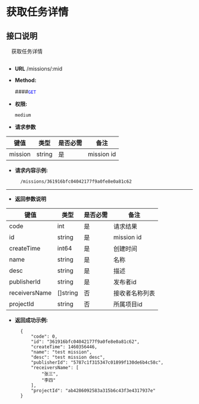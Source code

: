 # 获取任务详情

## 接口说明

　获取任务详情

## 


* **URL**
        /missions/:mid

* **Method:**
  
  ####<font color=blue>`GET`</font>

* **权限:**

  `medium`

*  **请求参数**

**键值** | **类型** | **是否必需** | **备注**
---------|----------|--------------|---------
mission|string|是|mission id

* **请求内容示例:**


        /missions/361916bfc04042177f9a0fe8e0a81c62
----------------- 
*  **返回参数说明**

**键值** | **类型** | **是否必需** | **备注**
---------|----------|--------------|---------
code    |int |是 |请求结果
id|     string|是|mission id
createTime|int64|是|创建时间
name|   string|是|名称
desc|string|是|描述
publisherId|string|是|发布者id
receiversName|[]string|否|接收者名称列表
projectId| string |否|所属项目id

* **返回成功示例:**

 
        {
            "code": 0,
            "id": "361916bfc04042177f9a0fe8e0a81c62",
            "createTime": 1460356446,
            "name": "test mission",
            "desc": "test mission desc",
            "publisherId": "5787c1f315347c01899f130de6b4c58c",
            "receiversName": [
                "张三",
                "李四"
            ],
            "projectId": "ab4286092583a315b6c43f3e4317937e"
        } 